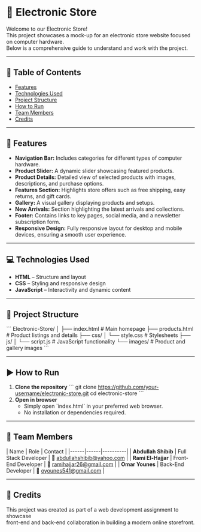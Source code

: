 # 🏬 Electronic Store

Welcome to our Electronic Store!  
This project showcases a mock-up for an electronic store website focused on computer hardware.  
Below is a comprehensive guide to understand and work with the project.

---

## 📑 Table of Contents
- [Features](#-features)
- [Technologies Used](#-technologies-used)
- [Project Structure](#-project-structure)
- [How to Run](#️-how-to-run)
- [Team Members](#-team-members)
- [Credits](#-credits)

---

## 🚀 Features
- **Navigation Bar:** Includes categories for different types of computer hardware.  
- **Product Slider:** A dynamic slider showcasing featured products.  
- **Product Details:** Detailed view of selected products with images, descriptions, and purchase options.  
- **Features Section:** Highlights store offers such as free shipping, easy returns, and gift cards.  
- **Gallery:** A visual gallery displaying products and setups.  
- **New Arrivals:** Section highlighting the latest arrivals and collections.  
- **Footer:** Contains links to key pages, social media, and a newsletter subscription form.  
- **Responsive Design:** Fully responsive layout for desktop and mobile devices, ensuring a smooth user experience.  

---

## 💻 Technologies Used
- **HTML** – Structure and layout  
- **CSS** – Styling and responsive design  
- **JavaScript** – Interactivity and dynamic content  

---

## 📁 Project Structure

\```
Electronic-Store/
│
├── index.html          # Main homepage
├── products.html       # Product listings and details
├── css/
│   └── style.css       # Stylesheets
├── js/
│   └── script.js       # JavaScript functionality
└── images/             # Product and gallery images
\```

---

## ▶️ How to Run
1. **Clone the repository**
   \```
   git clone https://github.com/your-username/electronic-store.git
   cd electronic-store
   \```
2. **Open in browser**
   - Simply open \`index.html\` in your preferred web browser.  
   - No installation or dependencies required.

---

## 👥 Team Members
\| Name | Role | Contact |
\|------|------|----------|
\| **Abdullah Shibib** | Full Stack Developer | 📧 [abdullahshibib@yahoo.com](mailto:abdullahshibib@yahoo.com) |
\| **Rami El-Hajjar** | Front-End Developer | 📧 [ramihajjar26@gmail.com](mailto:ramihajjar26@gmail.com) |
\| **Omar Younes** | Back-End Developer | 📧 [oyounes541@gmail.com](mailto:oyounes541@gmail.com) |

---

## 🙌 Credits
This project was created as part of a web development assignment to showcase  
front-end and back-end collaboration in building a modern online storefront.
